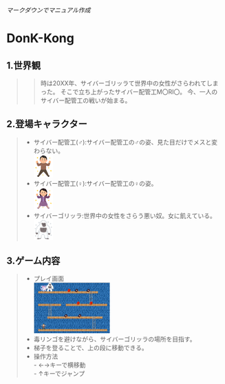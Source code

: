 *マークダウンでマニュアル作成*
# DonK-Kong

## 1.世界観
>> 時は20XX年、サイバーゴリッラて世界中の女性がさらわれてしまった。
>> そこで立ち上がったサイバー配管工M〇RI〇。
>> 今、一人のサイバー配管工の戦いが始まる。

## 2.登場キャラクター
  > - サイバー配管工(♂):サイバー配管工の♂の姿、見た目だけでメスと変わらない。  
      <img src="sybermario_male.png" width="10%">
  > - サイバー配管工(♀):サイバー配管工の♀の姿。  
      <img src="sybermario_female.png" width="10%">  
  > - サイバーゴリッラ:世界中の女性をさらう悪い奴。女に飢えている。  
      <img src="gorilla.png" width="10%">  
## 3.ゲーム内容
   > - プレイ画面  
      <img src="game_display.png" width="40%">
   > - 毒リンゴを避けながら、サイバーゴリッラの場所を目指す。  
   > - 梯子を登ることで、上の段に移動できる。  
   > - 操作方法  
       - ←→キーで横移動  
       - ↑キーでジャンプ  
       
